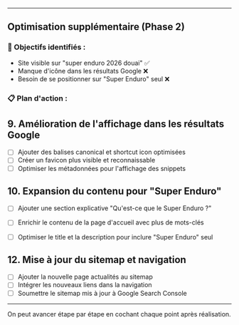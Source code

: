 
---

## Optimisation supplémentaire (Phase 2)

### 🎯 Objectifs identifiés :
- Site visible sur "super enduro 2026 douai" ✅
- Manque d'icône dans les résultats Google ❌
- Besoin de se positionner sur "Super Enduro" seul ❌

### 📋 Plan d'action :

## 9. Amélioration de l'affichage dans les résultats Google
- [ ] Ajouter des balises canonical et shortcut icon optimisées
- [ ] Créer un favicon plus visible et reconnaissable
- [ ] Optimiser les métadonnées pour l'affichage des snippets

## 10. Expansion du contenu pour "Super Enduro"
- [ ] Ajouter une section explicative "Qu'est-ce que le Super Enduro ?"
- [ ] Enrichir le contenu de la page d'accueil avec plus de mots-clés
- [ ] Optimiser le title et la description pour inclure "Super Enduro" seul


## 12. Mise à jour du sitemap et navigation
- [ ] Ajouter la nouvelle page actualités au sitemap
- [ ] Intégrer les nouveaux liens dans la navigation
- [ ] Soumettre le sitemap mis à jour à Google Search Console

---
On peut avancer étape par étape en cochant chaque point après réalisation.




